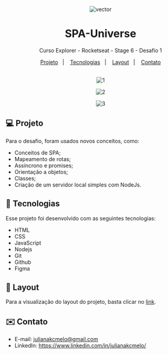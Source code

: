 <div align="center">

![vector](https://user-images.githubusercontent.com/54086293/233876691-bc5f27d4-d225-4643-8ebb-21de71ba2d29.svg)

# SPA-Universe
Curso Explorer - Rocketseat - Stage 6 - Desafio 1

</div>

<p align="center">
  <a href="#-projeto">Projeto</a>&nbsp;&nbsp;&nbsp;|&nbsp;&nbsp;&nbsp;
  <a href="#-tecnologias">Tecnologias</a>&nbsp;&nbsp;&nbsp;|&nbsp;&nbsp;&nbsp;
  <a href="#-layout">Layout</a>&nbsp;&nbsp;&nbsp;|&nbsp;&nbsp;&nbsp;
  <a href="#-contato">Contato</a><br><br>
</p>

<div align="center">

![1](https://user-images.githubusercontent.com/54086293/231629076-dc782665-33d8-4857-9c7f-bfd4367f3d01.jpg)

![2](https://user-images.githubusercontent.com/54086293/231629101-e5e79399-c7ca-46db-92f1-95b9b7d552b3.jpg)

![3](https://user-images.githubusercontent.com/54086293/231629120-a8eafe37-ba2d-40c0-bd93-0251b53e8627.jpg)

</div>

<div id="-projeto">

## :computer: Projeto

Para o desafio, foram usados novos conceitos, como:
- Conceitos de SPA;
- Mapeamento de rotas;
- Assíncrono e promises;
- Orientação a objetos;
- Classes;
- Criação de um servidor local simples com NodeJs.

</div>

<div id="-tecnologias">
  
## :rocket: Tecnologias

Esse projeto foi desenvolvido com as seguintes tecnologias:

- HTML  
- CSS
- JavaScript
- Nodejs
- Git
- Github
- Figma

</div>

<div id="-layout">

## :memo: Layout

Para a visualização do layout do projeto, basta clicar no [link](https://www.figma.com/file/7pr0Ult19ZwN0NpOhxNt8G/%5BDesafios-Explorer%5D-SPA-Universe-(Copy)?node-id=35-78&t=LdPJxEh6yLvFJK8I-0).

</div>

<div id="-contato">

## :envelope: Contato

- E-mail: julianakcmelo@gmail.com
- LinkedIn: https://www.linkedin.com/in/julianakcmelo/

</div>
